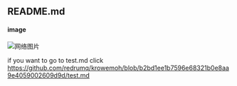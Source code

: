 
## README.md
####  image




![网络图片](http://i0.hdslb.com/bfs/article/125d882c379c965539fb528f31bdfc8c24713a82.jpg)




if you want to go to test.md
click https://github.com/redrumq/krowemoh/blob/b2bd1ee1b7596e68321b0e8aa9e4059002609d9d/test.md
